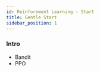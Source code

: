 ```yaml
---
id: Reinforement Learning - Start
title: Gentle Start
sidebar_position: 1
---
```


### Intro

- Bandit
- PPO